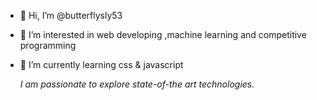 - 👋 Hi, I’m @butterflysly53
- 👀 I’m interested in web developing ,machine learning and competitive programming
- 🌱 I’m currently learning css & javascript

  *I am passionate to explore state-of-the art technologies.*
  <!---
   [![trophy](https://github-profile-trophy.vercel.app/?username=butterflysly53&theme=onedark)](https://github.com/ryo-ma/github-profile-trophy)
  -->

 
